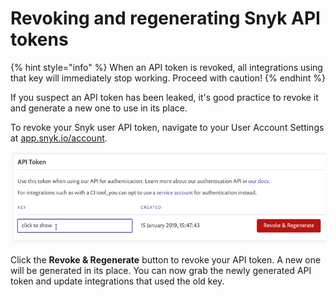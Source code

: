 # Revoking and regenerating Snyk API tokens

{% hint style="info" %}
When an API token is revoked, all integrations using that key will immediately stop working. Proceed with caution!
{% endhint %}

If you suspect an API token has been leaked, it's good practice to revoke it and generate a new one to use in its place.

To revoke your Snyk user API token, navigate to your User Account Settings at [app.snyk.io/account](https://app.snyk.io/account).

![api token screen; revoke; regenerate; click to show](../.gitbook/assets/uuid-8d94edf8-b42b-e5b3-ada1-e157d18ff884-en.png)


Click the **Revoke & Regenerate** button to revoke your API token. A new one will be generated in its place. You can now grab the newly generated API token and update integrations that used the old key.

